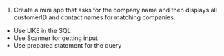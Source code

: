 1. Create a mini app that asks for the company name and then displays all customerID and contact names for matching companies.
- Use LIKE in the SQL
- Use Scanner for getting input
- Use prepared statement for the query